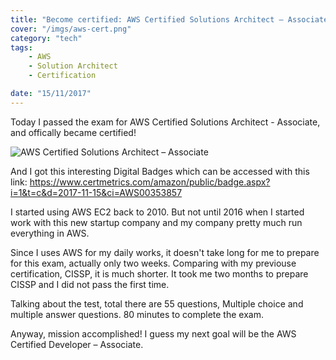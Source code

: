 ```yaml
---
title: "Become certified: AWS Certified Solutions Architect – Associate"
cover: "/imgs/aws-cert.png"
category: "tech"
tags:
    - AWS
    - Solution Architect
    - Certification

date: "15/11/2017"
---
```


Today I passed the exam for AWS Certified Solutions Architect - Associate, and offically became certified!

![AWS Certified Solutions Architect – Associate](https://www.certmetrics.com/amazon/Telerik.Web.UI.WebResource.axd?imgid=2beed07928674f678916fe33b40b04ec&type=rbi)

And I got this interesting Digital Badges which can be accessed with this link:
https://www.certmetrics.com/amazon/public/badge.aspx?i=1&t=c&d=2017-11-15&ci=AWS00353857

I started using AWS EC2 back to 2010. But not until 2016 when I started work with this new startup company and my company pretty much run everything in AWS.

Since I uses AWS for my daily works, it doesn't take long for me to prepare for this exam, actually only two weeks. Comparing with my previouse certification, CISSP, it is much shorter. It took me two months to prepare CISSP and I did not pass the first time.

Talking about the test, total there are 55 questions, Multiple choice and multiple answer questions. 80 minutes to complete the exam.

Anyway, mission accomplished! I guess my next goal will be the AWS Certified Developer – Associate. 